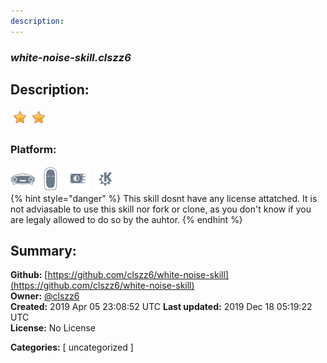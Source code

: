```yaml
---
description: 
---
```


### _white-noise-skill.clszz6_  
## Description:  
  
  
![](../.gitbook/assets/star.png)![](../.gitbook/assets/star.png)  
  
### Platform:  
 ![Mark I](../.gitbook/assets/mark-1-icon.png)  ![Mark II](../.gitbook/assets/mark-2-icon.png)  ![Picroft](../.gitbook/assets/picroft-icon.png)  ![plasmoid](../.gitbook/assets/kde.png)   
{% hint style="danger" %}
This skill dosnt have any license attatched. It is not adviasable to use this skill nor fork or clone, as you don't know if you are legaly allowed to do so by the auhtor.
{% endhint %}
  
## Summary:  
**Github:** [https://github.com/clszz6/white-noise-skill](https://github.com/clszz6/white-noise-skill)  
**Owner:** [@clszz6](https://github.com/clszz6)  
**Created:** 2019 Apr 05 23:08:52 UTC  **Last updated:** 2019 Dec 18 05:19:22 UTC  
**License:** No License  
  
**Categories:** [ uncategorized ]   
